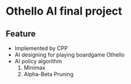 # Othello AI final project
## Feature
* Implemented by CPP
* AI designing for playing boardgame Othello
* AI policy algorithm
  1. Minimax
  2. Alpha-Beta Pruning
